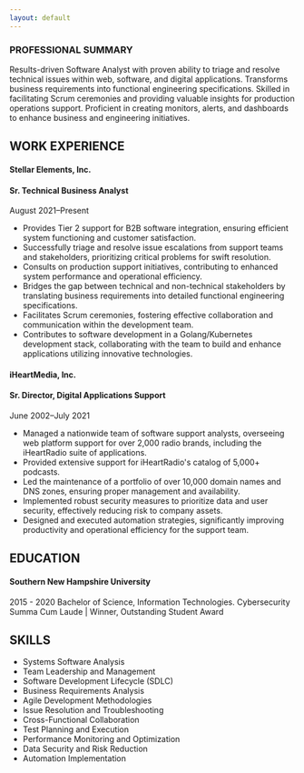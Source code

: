 ```yaml
---
layout: default
---
```

 
### PROFESSIONAL SUMMARY
 Results-driven Software Analyst with proven ability to triage and resolve technical issues within web, software, and digital applications. Transforms business requirements into functional engineering specifications. Skilled in facilitating Scrum ceremonies and providing valuable insights for production operations support. Proficient in creating monitors, alerts, and dashboards to enhance business and engineering initiatives.

## WORK EXPERIENCE

#### Stellar Elements, Inc.

#### Sr. Technical Business Analyst
August 2021–Present
- Provides Tier 2 support for B2B software integration, ensuring efficient system functioning and customer satisfaction.
- Successfully triage and resolve issue escalations from support teams and stakeholders, prioritizing critical problems for swift resolution.
- Consults on production support initiatives, contributing to enhanced system performance and operational efficiency.
- Bridges the gap between technical and non-technical stakeholders by translating business requirements into detailed functional engineering specifications.
- Facilitates Scrum ceremonies, fostering effective collaboration and communication within the development team.
- Contributes to software development in a Golang/Kubernetes development stack, collaborating with the team to build and enhance applications utilizing innovative technologies.


#### iHeartMedia, Inc.

#### Sr. Director, Digital Applications Support
June 2002–July 2021
- Managed a nationwide team of software support analysts, overseeing web platform support for over 2,000 radio brands, including the iHeartRadio suite of applications.
- Provided extensive support for iHeartRadio's catalog of 5,000+ podcasts.
- Led the maintenance of a portfolio of over 10,000 domain names and DNS zones, ensuring proper management and availability.
- Implemented robust security measures to prioritize data and user security, effectively reducing risk to company assets.
- Designed and executed automation strategies, significantly improving productivity and operational efficiency for the support team.

## EDUCATION

#### Southern New Hampshire University
2015 - 2020 
Bachelor of Science, Information Technologies. Cybersecurity
Summa Cum Laude | Winner, Outstanding Student Award

## **SKILLS**
- Systems Software Analysis
- Team Leadership and Management
- Software Development Lifecycle (SDLC)
- Business Requirements Analysis
- Agile Development Methodologies
- Issue Resolution and Troubleshooting
- Cross-Functional Collaboration
- Test Planning and Execution
- Performance Monitoring and Optimization
- Data Security and Risk Reduction
- Automation Implementation

